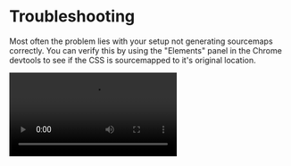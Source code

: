 # Troubleshooting

Most often the problem lies with your setup not generating sourcemaps correctly. You can verify this by using the "Elements" panel in the Chrome devtools to see if the CSS is sourcemapped to it's original location.

![Sourcemapped CSS](https://i.imgur.com/ZWPixvH.mp4)
